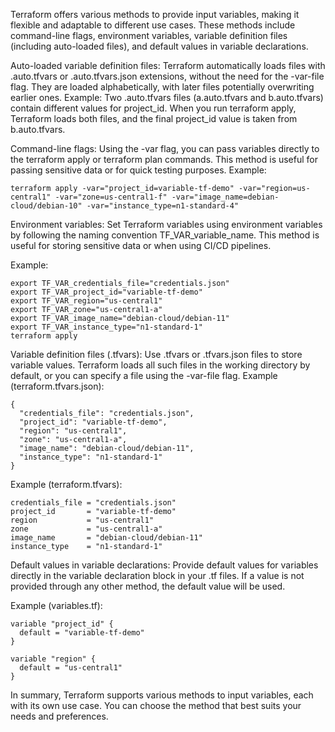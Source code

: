 Terraform offers various methods to provide input variables, making it flexible and adaptable to different use cases. These methods include command-line flags, environment variables, variable definition files (including auto-loaded files), and default values in variable declarations.

Auto-loaded variable definition files:
Terraform automatically loads files with .auto.tfvars or .auto.tfvars.json extensions, without the need for the -var-file flag. They are loaded alphabetically, with later files potentially overwriting earlier ones.
Example: Two .auto.tfvars files (a.auto.tfvars and b.auto.tfvars) contain different values for project_id. When you run terraform apply, Terraform loads both files, and the final project_id value is taken from b.auto.tfvars.

Command-line flags:
Using the -var flag, you can pass variables directly to the terraform apply or terraform plan commands. This method is useful for passing sensitive data or for quick testing purposes.
Example:


```terraform apply -var="project_id=variable-tf-demo" -var="region=us-central1" -var="zone=us-central1-f" -var="image_name=debian-cloud/debian-10" -var="instance_type=n1-standard-4"```

Environment variables:
Set Terraform variables using environment variables by following the naming convention TF_VAR_variable_name. This method is useful for storing sensitive data or when using CI/CD pipelines.

Example:


```
export TF_VAR_credentials_file="credentials.json"
export TF_VAR_project_id="variable-tf-demo"
export TF_VAR_region="us-central1"
export TF_VAR_zone="us-central1-a"
export TF_VAR_image_name="debian-cloud/debian-11"
export TF_VAR_instance_type="n1-standard-1"
terraform apply
```

Variable definition files (.tfvars):
Use .tfvars or .tfvars.json files to store variable values. Terraform loads all such files in the working directory by default, or you can specify a file using the -var-file flag.
Example (terraform.tfvars.json):

```
{
  "credentials_file": "credentials.json",
  "project_id": "variable-tf-demo",
  "region": "us-central1",
  "zone": "us-central1-a",
  "image_name": "debian-cloud/debian-11",
  "instance_type": "n1-standard-1"
}
```

Example (terraform.tfvars):

```
credentials_file = "credentials.json"
project_id       = "variable-tf-demo"
region           = "us-central1"
zone             = "us-central1-a"
image_name       = "debian-cloud/debian-11"
instance_type    = "n1-standard-1"
```
Default values in variable declarations:
Provide default values for variables directly in the variable declaration block in your .tf files. If a value is not provided through any other method, the default value will be used.

Example (variables.tf):

```
variable "project_id" {
  default = "variable-tf-demo"
}

variable "region" {
  default = "us-central1"
}
```
In summary, Terraform supports various methods to input variables, each with its own use case. You can choose the method that best suits your needs and preferences.